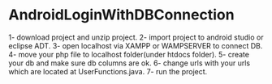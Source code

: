 # AndroidLoginWithDBConnection

1- download project and unzip project.
2- import project to android studio or eclipse ADT.
3- open localhost via XAMPP or WAMPSERVER to connect DB.
4- move your php file to localhost folder(under htdocs folder).
5- create your db and make sure db columns are ok.
6- change urls with your urls which are located at UserFunctions.java.
7- run the project.
